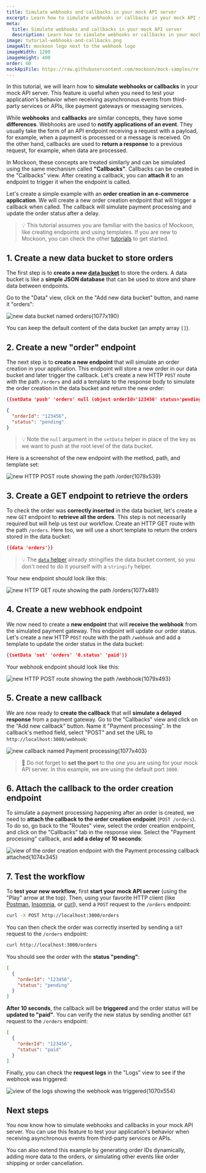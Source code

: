 ```yaml
---
title: Simulate webhooks and callbacks in your mock API server
excerpt: Learn how to simulate webhooks or callbacks in your mock API server to test your application's behavior when receiving asynchronous events from third-party services or APIs.
meta:
  title: Simulate webhooks and callbacks in your mock API server
  description: Learn how to simulate webhooks or callbacks in your mock API server to test your application's behavior when receiving asynchronous events from third-party services or APIs.
image: tutorial-webhooks-and-callbacks.png
imageAlt: mockoon logo next to the webhook logo
imageWidth: 1200
imageHeight: 400
order: 60
mockApiFile: https://raw.githubusercontent.com/mockoon/mock-samples/refs/heads/main/tutorials/simulate-webhooks-and-callbacks.json
---
```


In this tutorial, we will learn how to **simulate webhooks or callbacks** in your mock API server. This feature is useful when you need to test your application's behavior when receiving asynchronous events from third-party services or APIs, like payment gateways or messaging services.

While **webhooks** and **callbacks** are similar concepts, they have some **differences**. Webhooks are used to **notify applications of an event**. They usually take the form of an API endpoint receiving a request with a payload, for example, when a payment is processed or a message is received. On the other hand, callbacks are used to **return a response** to a previous request, for example, when data are processed.

In Mockoon, these concepts are treated similarly and can be simulated using the same mechanism called **"Callbacks"**. Callbacks can be created in the "Callbacks" view. After creating a callback, you can **attach it** to an endpoint to trigger it when the endpoint is called.

Let's create a simple example with an **order creation in an e-commerce application**. We will create a new order creation endpoint that will trigger a callback when called. The callback will simulate payment processing and update the order status after a delay.

> 💡 This tutorial assumes you are familiar with the basics of Mockoon, like creating endpoints and using templates. If you are new to Mockoon, you can check the other [tutorials](/tutorials/) to get started.

## 1. Create a new data bucket to store orders

The first step is to **create a new [data bucket](/docs/latest/data-buckets/overview/)** to store the orders. A data bucket is like a **simple JSON database** that can be used to store and share data between endpoints.

Go to the "Data" view, click on the "Add new data bucket" button, and name it "orders":

![new data bucket named orders{1077x190}](/images/tutorials/simulate-webhooks-and-callbacks/new-orders-data-bucket.png)

You can keep the default content of the data bucket (an ampty array `[]`).

## 2. Create a new "order" endpoint

The next step is to **create a new endpoint** that will simulate an order creation in your application. This endpoint will store a new order in our data bucket and later trigger the callback. Let's create a new HTTP `POST` route with the path `/orders` and add a template to the response body to simulate the order creation in the data bucket and return the new order:

```json
{{setData 'push' 'orders' null (object orderId='123456' status='pending')}}

{
  "orderId": "123456",
  "status": "pending"
}
```

> 💡 Note the `null` argument in the `setData` helper in place of the key as we want to push at the root level of the data bucket.

Here is a screenshot of the new endpoint with the method, path, and template set:

![new HTTP POST route showing the path /order{1078x539}](/images/tutorials/simulate-webhooks-and-callbacks/create-order-endpoint.png)

## 3. Create a GET endpoint to retrieve the orders

To check the order was **correctly inserted** in the data bucket, let's create a new `GET` endpoint to **retrieve all the orders**. This step is not necessarily required but will help us test our workflow. Create an HTTP GET route with the path `/orders`. Here too, we will use a short template to return the orders stored in the data bucket:

```json
{{data 'orders'}}
```

> 💡 The [`data` helper](/docs/latest/templating/mockoon-helpers/#data) already stringifies the data bucket content, so you don't need to do it yourself with a `stringify` helper.

Your new endpoint should look like this:

![new HTTP GET route showing the path /orders{1077x481}](/images/tutorials/simulate-webhooks-and-callbacks/create-get-orders-endpoint.png)

## 4. Create a new webhook endpoint

We now need to create a **new endpoint** that will **receive the webhook** from the simulated payment gateway. This endpoint will update our order status. Let's create a new HTTP `POST` route with the path `/webhook` and add a template to update the order status in the data bucket:

```json
{{setData 'set' 'orders' '0.status' 'paid'}}
```

Your webhook endpoint should look like this:

![new HTTP POST route showing the path /webhook{1079x493}](/images/tutorials/simulate-webhooks-and-callbacks/create-webhook-endpoint.png)

## 5. Create a new callback

We are now ready to **create the callback** that will **simulate a delayed response** from a payment gateway. Go to the "Callbacks" view and click on the "Add new callback" button. Name it "Payment processing". In the callback's method field, select "POST" and set the URL to `http://localhost:3000/webhook`:

![new callback named Payment processing{1077x403}](/images/tutorials/simulate-webhooks-and-callbacks/create-payment-processing-callback.png)

> 📝 Do not forget to **set the port** to the one you are using for your mock API server. In this example, we are using the default port `3000`.

## 6. Attach the callback to the order creation endpoint

To simulate a payment processing happening after an order is created, we need to **attach the callback to the order creation endpoint** (`POST /orders`). To do so, go back to the "Routes" view, select the order creation endpoint, and click on the "Callbacks" tab in the response view. Select the "Payment processing" callback, and **add a delay of 10 seconds**:

![view of the order creation endpoint with the Payment processing callback attached{1074x345}](/images/tutorials/simulate-webhooks-and-callbacks/attach-callback-to-order-endpoint.png)

## 7. Test the workflow

To **test your new workflow**, first **start your mock API server** (using the "Play" arrow at the top). Then, using your favorite HTTP client (like [Postman](https://www.postman.com/), [Insomnia](https://insomnia.rest/), or [curl](https://curl.se/)), send a `POST` request to the `/orders` endpoint:

```bash
curl -X POST http://localhost:3000/orders
```

You can then check the order was correctly inserted by sending a `GET` request to the `/orders` endpoint:

```bash
curl http://localhost:3000/orders
```

You should see the order with the **status "pending"**:

```json
[
  {
    "orderId": "123456",
    "status": "pending"
  }
]
```

**After 10 seconds**, the callback will be **triggered** and the order status will be **updated to "paid"**. You can verify the new status by sending another `GET` request to the `/orders` endpoint:

```json
[
  {
    "orderId": "123456",
    "status": "paid"
  }
]
```

Finally, you can check the **request logs** in the "Logs" view to see if the webhook was triggered:

![view of the logs showing the webhook was triggered{1070x554}](/images/tutorials/simulate-webhooks-and-callbacks/webhook-triggered-logs-entry.png)

## Next steps

You now know how to simulate webhooks and callbacks in your mock API server. You can use this feature to test your application's behavior when receiving asynchronous events from third-party services or APIs.

You can also extend this example by generating order IDs dynamically, adding more data to the orders, or simulating other events like order shipping or order cancellation.

